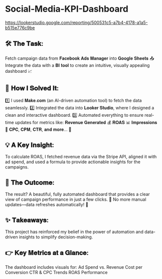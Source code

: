# Social-Media-KPI-Dashboard

https://lookerstudio.google.com/reporting/500531c5-a7b4-4178-a1a5-b515e776c9be

## 🛠️ 𝐓𝐡𝐞 𝐓𝐚𝐬𝐤:
Fetch campaign data from 𝐅𝐚𝐜𝐞𝐛𝐨𝐨𝐤 𝐀𝐝𝐬 𝐌𝐚𝐧𝐚𝐠𝐞𝐫 into 𝐆𝐨𝐨𝐠𝐥𝐞 𝐒𝐡𝐞𝐞𝐭𝐬 📤
Integrate the data with a 𝐁𝐈 𝐭𝐨𝐨𝐥 to create an intuitive, visually appealing dashboard 📈

## 🔗 𝐇𝐨𝐰 𝐈 𝐒𝐨𝐥𝐯𝐞𝐝 𝐈𝐭:
1️⃣ I used 𝐌𝐚𝐤𝐞.𝐜𝐨𝐦 (an AI-driven automation tool) to fetch the data seamlessly.
2️⃣ Integrated the data into 𝐋𝐨𝐨𝐤𝐞𝐫 𝐒𝐭𝐮𝐝𝐢𝐨, where I designed a clean and interactive dashboard.
3️⃣ Automated everything to ensure real-time updates for metrics like:
𝐑𝐞𝐯𝐞𝐧𝐮𝐞 𝐆𝐞𝐧𝐞𝐫𝐚𝐭𝐞𝐝 💰
𝐑𝐎𝐀𝐒 📊
𝐈𝐦𝐩𝐫𝐞𝐬𝐬𝐢𝐨𝐧𝐬 👀
𝐂𝐏𝐂, 𝐂𝐏𝐌, 𝐂𝐓𝐑, 𝐚𝐧𝐝 𝐦𝐨𝐫𝐞... 🚀

## 💡 𝐀 𝐊𝐞𝐲 𝐈𝐧𝐬𝐢𝐠𝐡𝐭:
To calculate ROAS, I fetched revenue data via the Stripe API, aligned it with ad spend, and used a formula to provide actionable insights for the campaigns.

## 🎯 𝐓𝐡𝐞 𝐎𝐮𝐭𝐜𝐨𝐦𝐞:
The result? A beautiful, fully automated dashboard that provides a clear view of campaign performance in just a few clicks. 📅 No more manual updates—data refreshes automatically! 🙌

## ✨ 𝐓𝐚𝐤𝐞𝐚𝐰𝐚𝐲𝐬:
This project has reinforced my belief in the power of automation and data-driven insights to simplify decision-making.

## 👉 𝐊𝐞𝐲 𝐌𝐞𝐭𝐫𝐢𝐜𝐬 𝐚𝐭 𝐚 𝐆𝐥𝐚𝐧𝐜𝐞:
The dashboard includes visuals for:
Ad Spend vs. Revenue
Cost per Conversion
CTR & CPC Trends
ROAS Performance
